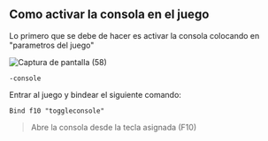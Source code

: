 ## Como activar la consola en el juego

Lo primero que se debe de hacer es activar la consola colocando en "parametros del juego"

![Captura de pantalla (58)](https://github.com/user-attachments/assets/bf772d98-f6e0-4aea-a726-f4151263603f)

```
-console
```
Entrar al juego y bindear el siguiente comando:

```
Bind f10 "toggleconsole"
```
 > Abre la consola desde la tecla asignada (F10)


